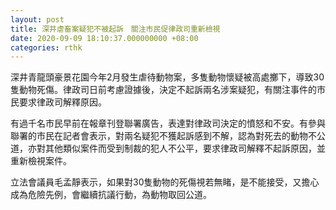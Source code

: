 ```yaml
---
layout: post
title: 深井虐畜案疑犯不被起訴　關注市民促律政司重新檢視
date: 2020-09-09 18:10:37.000000000 +08:00
categories: rthk
---
```


深井青龍頭豪景花園今年2月發生虐待動物案，多隻動物懷疑被高處擲下，導致30隻動物死傷。律政司日前考慮證據後，決定不起訴兩名涉案疑犯，有關注事件的市民要求律政司解釋原因。

有過千名市民早前在報章刊登聯署廣告，表達對律政司決定的憤怒和不安。有參與聯署的市民在記者會表示，對兩名疑犯不獲起訴感到不解，認為對死去的動物不公道，亦對其他類似案件而受到制裁的犯人不公平，要求律政司解釋不起訴原因，並重新檢視案件。

立法會議員毛孟靜表示，如果對30隻動物的死傷視若無睹，是不能接受，又擔心成為危險先例，會繼續抗議行動，為動物取回公道。
